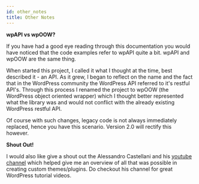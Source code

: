 ```yaml
---
id: other_notes
title: Other Notes
---
```


**wpAPI vs wpOOW?**

If you have had a good eye reading through this documentation you would have noticed that the code examples refer to
 wpAPI quite a bit. wpAPI and wpOOW are the same thing.

 When started this project, I called it what I thought at the time, best described it - an API. As it grew,
 I began to reflect on the name and the fact that in the WordPress community
  the WordPress API referred to it's restful API's. Through this process I renamed the project to wpOOW (the WordPress
  object oriented wrapper) which I thought better represented what the library was and would not conflict with the already
  existing WordPress restful API.

  Of course with such changes, legacy code is not always immediately replaced, hence you have this scenario. Version
  2.0 will rectify this however.

**Shout Out!**

I would also like give a shout out the Alessandro Castellani and his [youtube channel](https://www.youtube.com/user/williamprey) which helped give me an overview of all that
was possible in creating custom themes/plugins. Do checkout his channel for great WordPress tutorial videos.